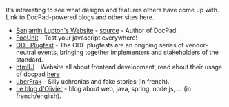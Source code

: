 It’s interesting to see what designs and features others have come up with. Link to DocPad-powered blogs and other sites here.

- [Benjamin Lupton's Website](http://balupton.com) - [source](https://github.com/balupton/balupton.docpad) - Author of DocPad.
- [FooUnit](http://foounit.org) - Test your javascript everywhere!
- [ODF Plugfest](http://www.odfplugfest.org/) - The ODF plugfests are an ongoing series of vendor-neutral events, bringing together implementers and stakeholders of the standard.
- [htmlUI](http://htmlui.com/index.html) - Website all about frontend development, read about their usage of docpad [here](http://htmlui.com/blog/2011-08-01-site-templates-with-static-html-nodejs.html)
- [uberFrak](http://uberfrak.com) - Silly uchronias and fake stories (in french).
- [Le blog d'Olivier](http://blog.bazoud.com) - blog about web, java, spring, node.js, ... (in french/english).